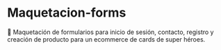 # Maquetacion-forms
📑 Maquetación de formularios para inicio de sesión, contacto, registro y creación de producto para un ecommerce de cards de super héroes.
